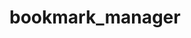  # bookmark_manager

<!-- To restart the server on psql -->
<!-- postgres -D /usr/local/pgsql/data >logfile 2>&1 & -->
